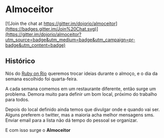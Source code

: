 # Almoceitor

[![Join the chat at https://gitter.im/dojorio/almoceitor](https://badges.gitter.im/Join%20Chat.svg)](https://gitter.im/dojorio/almoceitor?utm_source=badge&utm_medium=badge&utm_campaign=pr-badge&utm_content=badge)

## Histórico
Nós do [Ruby on Rio][rubyonrio] queremos trocar ideias durante o almoço, 
e o dia da semana escolhido foi quarta-feira.

A cada semana comemos em um restaurante diferente, então surge um problema. 
Demora muito para definir um bom local, próximo do trabalho para todos.

Depois do local definido ainda temos que divulgar onde e quando vai ser.
Alguns preferem o twitter, mas a maioria acha melhor mensagens sms.
Enviar email para a lista não dá tempo do pessoal se organizar.

E com isso  surge o **Almoceitor**

[rubyonrio]: http://bit.ly/rubyonrio

